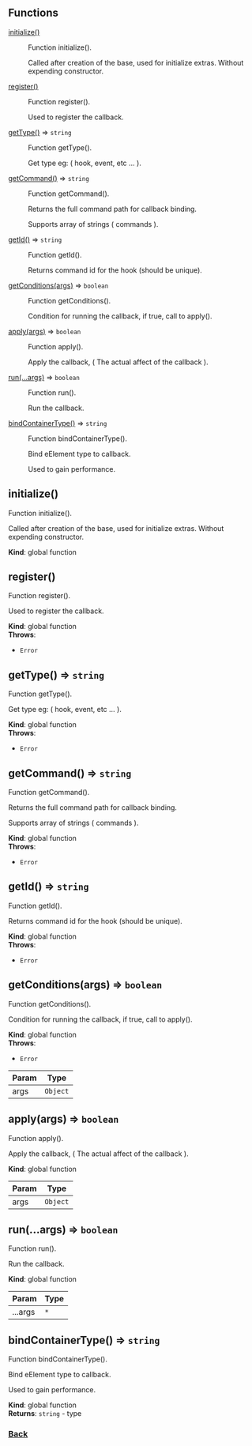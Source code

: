 ## Functions

<dl>
<dt><a href="#initialize">initialize()</a></dt>
<dd><p>Function initialize().</p>
<p>Called after creation of the base, used for initialize extras.
Without expending constructor.</p>
</dd>
<dt><a href="#register">register()</a></dt>
<dd><p>Function register().</p>
<p>Used to register the callback.</p>
</dd>
<dt><a href="#getType">getType()</a> ⇒ <code>string</code></dt>
<dd><p>Function getType().</p>
<p>Get type eg: ( hook, event, etc ... ).</p>
</dd>
<dt><a href="#getCommand">getCommand()</a> ⇒ <code>string</code></dt>
<dd><p>Function getCommand().</p>
<p>Returns the full command path for callback binding.</p>
<p>Supports array of strings ( commands ).</p>
</dd>
<dt><a href="#getId">getId()</a> ⇒ <code>string</code></dt>
<dd><p>Function getId().</p>
<p>Returns command id for the hook (should be unique).</p>
</dd>
<dt><a href="#getConditions">getConditions(args)</a> ⇒ <code>boolean</code></dt>
<dd><p>Function getConditions().</p>
<p>Condition for running the callback, if true, call to apply().</p>
</dd>
<dt><a href="#apply">apply(args)</a> ⇒ <code>boolean</code></dt>
<dd><p>Function apply().</p>
<p>Apply the callback, ( The actual affect of the callback ).</p>
</dd>
<dt><a href="#run">run(...args)</a> ⇒ <code>boolean</code></dt>
<dd><p>Function run().</p>
<p>Run the callback.</p>
</dd>
<dt><a href="#bindContainerType">bindContainerType()</a> ⇒ <code>string</code></dt>
<dd><p>Function bindContainerType().</p>
<p>Bind eElement type to callback.</p>
<p>Used to gain performance.</p>
</dd>
</dl>

<a name="initialize"></a>

## initialize()
Function initialize().

Called after creation of the base, used for initialize extras.
Without expending constructor.

**Kind**: global function  
<a name="register"></a>

## register()
Function register().

Used to register the callback.

**Kind**: global function  
**Throws**:

- <code>Error</code> 

<a name="getType"></a>

## getType() ⇒ <code>string</code>
Function getType().

Get type eg: ( hook, event, etc ... ).

**Kind**: global function  
**Throws**:

- <code>Error</code> 

<a name="getCommand"></a>

## getCommand() ⇒ <code>string</code>
Function getCommand().

Returns the full command path for callback binding.

Supports array of strings ( commands ).

**Kind**: global function  
**Throws**:

- <code>Error</code> 

<a name="getId"></a>

## getId() ⇒ <code>string</code>
Function getId().

Returns command id for the hook (should be unique).

**Kind**: global function  
**Throws**:

- <code>Error</code> 

<a name="getConditions"></a>

## getConditions(args) ⇒ <code>boolean</code>
Function getConditions().

Condition for running the callback, if true, call to apply().

**Kind**: global function  
**Throws**:

- <code>Error</code> 


| Param | Type |
| --- | --- |
| args | <code>Object</code> | 

<a name="apply"></a>

## apply(args) ⇒ <code>boolean</code>
Function apply().

Apply the callback, ( The actual affect of the callback ).

**Kind**: global function  

| Param | Type |
| --- | --- |
| args | <code>Object</code> | 

<a name="run"></a>

## run(...args) ⇒ <code>boolean</code>
Function run().

Run the callback.

**Kind**: global function  

| Param | Type |
| --- | --- |
| ...args | <code>\*</code> | 

<a name="bindContainerType"></a>

## bindContainerType() ⇒ <code>string</code>
Function bindContainerType().

Bind eElement type to callback.

Used to gain performance.

**Kind**: global function  
**Returns**: <code>string</code> - type  
### [Back](api/api/ecommands.md) 
